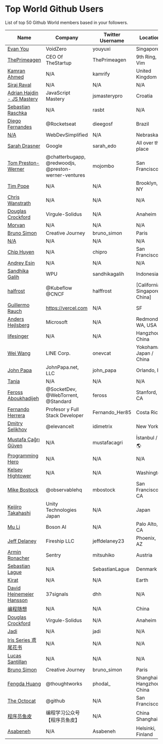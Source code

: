# Top World Github Users

List of top 50 Github World members based in your followers.

<!-- START TOP USERS -->
| Name | Company | Twitter Username | Location | Repositories |
|------|---------|------------------|----------|--------------|
| [Evan You](https://github.com/yyx990803) | VoidZero | youyuxi | Singapore | 198 |
| [ThePrimeagen](https://github.com/ThePrimeagen) | CEO Of TheStartup | ThePrimeagen | 9th Ring, Vim | 228 |
| [Kamran Ahmed](https://github.com/kamranahmedse) | N/A | kamrify | United Kingdom | 106 |
| [Siraj Raval](https://github.com/llSourcell) | N/A | N/A | N/A | 482 |
| [Adrian Hajdin - JS Mastery](https://github.com/adrianhajdin) | JavaScript Mastery | jsmasterypro | Croatia | 145 |
| [Sebastian Raschka](https://github.com/rasbt) | N/A | rasbt | N/A | 144 |
| [Diego Fernandes](https://github.com/diego3g) | @Rocketseat  | dieegosf | Brazil | 75 |
| [N/A](https://github.com/WebDevSimplified) | WebDevSimplified | N/A | Nebraska | 225 |
| [Sarah Drasner](https://github.com/sdras) | Google | sarah_edo | All over the place | 102 |
| [Tom Preston-Werner](https://github.com/mojombo) | @chatterbugapp, @redwoodjs, @preston-werner-ventures  | mojombo | San Francisco | 66 |
| [Tim Pope](https://github.com/tpope) | N/A | N/A | Brooklyn, NY | 85 |
| [Chris Wanstrath](https://github.com/defunkt) | N/A | N/A | N/A | 107 |
| [Douglas Crockford](https://github.com/douglascrockford) | Virgule-Solidus | N/A | Anaheim | 18 |
| [Morvan](https://github.com/MorvanZhou) | N/A | N/A | N/A | 46 |
| [Bruno Simon](https://github.com/brunosimon) | Creative Journey | bruno_simon | Paris | 80 |
| [N/A](https://github.com/lllyasviel) | N/A | N/A | N/A | 51 |
| [Chip Huyen](https://github.com/chiphuyen) | N/A | chipro | San Francisco | 30 |
| [Andrey Esin](https://github.com/esin) | N/A | N/A | N/A | 51 |
| [Sandhika Galih](https://github.com/sandhikagalih) | WPU | sandhikagalih | Indonesia | 94 |
| [halfrost](https://github.com/halfrost) | @Kubeflow @CNCF | halffrost | [California, Singapore, China] | 32 |
| [Guillermo Rauch](https://github.com/rauchg) | https://vercel.com | N/A | SF | 138 |
| [Anders Hejlsberg](https://github.com/ahejlsberg) | Microsoft | N/A | Redmond, WA, USA | 4 |
| [lifesinger](https://github.com/lifesinger) | N/A | N/A | Hangzhou, China | 2 |
| [Wei Wang](https://github.com/onevcat) | LINE Corp. | onevcat | Yokohama, Japan / China | 220 |
| [John Papa](https://github.com/johnpapa) | JohnPapa.net, LLC | john_papa | Orlando, FL | 152 |
| [Tania](https://github.com/taniarascia) | N/A | N/A | N/A | 49 |
| [Feross Aboukhadijeh](https://github.com/feross) | @SocketDev, @WebTorrent, @Standard | feross | Stanford, CA | 148 |
| [Fernando Herrera](https://github.com/Klerith) | Profesor y Full Stack Developer | Fernando_Her85 | Costa Rica | 551 |
| [Dmitry Selikhov](https://github.com/idimetrix) | @elevanceit | idimetrix | New York | 4272 |
| [Mustafa Çağrı Güven](https://github.com/mustafacagri) | N/A | mustafacagri | İstanbul / ✈️ 🌎 | 40 |
| [Programming Hero](https://github.com/ProgrammingHero1) | N/A | N/A | N/A | 906 |
| [Kelsey Hightower](https://github.com/kelseyhightower) | N/A | N/A | Washington | 195 |
| [Mike Bostock](https://github.com/mbostock) | @observablehq  | mbostock | San Francisco, CA | 87 |
| [Keijiro Takahashi](https://github.com/keijiro) | Unity Technologies Japan | N/A | Japan | 879 |
| [Mu Li](https://github.com/mli) | Boson AI | N/A | Palo Alto, CA | 20 |
| [Jeff Delaney](https://github.com/codediodeio) | Fireship LLC | jeffdelaney23 | Phoenix, AZ | 65 |
| [Armin Ronacher](https://github.com/mitsuhiko) | Sentry | mitsuhiko | Austria | 314 |
| [Sebastian Lague](https://github.com/SebLague) | N/A | SebastianLague | Denmark | 90 |
| [Kirat](https://github.com/hkirat) | N/A | N/A | Earth | 142 |
| [David Heinemeier Hansson](https://github.com/dhh) | 37signals | dhh | N/A | 4 |
| [编程随想](https://github.com/programthink) | N/A | N/A | China | 5 |
| [Douglas Crockford](https://github.com/douglascrockford) | Virgule-Solidus | N/A | Anaheim | 18 |
| [Jadi](https://github.com/jadijadi) | N/A | jadi | N/A | 98 |
| [Iris Series 鸢尾花书](https://github.com/Visualize-ML) | N/A | N/A | N/A | 10 |
| [Lucas Santillan](https://github.com/Luc4st1574) | N/A | N/A | N/A | 19 |
| [Bruno Simon](https://github.com/brunosimon) | Creative Journey | bruno_simon | Paris | 80 |
| [Fengda Huang](https://github.com/phodal) | @thoughtworks | phodal_ | Shanghai / Hangzhou, China | 368 |
| [The Octocat](https://github.com/octocat) | @github | N/A | San Francisco | 8 |
| [程序员鱼皮](https://github.com/liyupi) | 编程学习公众号【程序员鱼皮】 | N/A | China Shanghai | 93 |
| [Asabeneh](https://github.com/Asabeneh) | N/A | Asabeneh | Helsinki, Finland | 178 |
<!-- END TOP USERS -->
